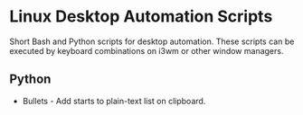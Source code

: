 # Linux Desktop Automation Scripts
Short Bash and Python scripts for desktop automation.
These scripts can be executed by keyboard combinations on i3wm or other window managers.

## Python
* Bullets - Add starts to plain-text list on clipboard.
